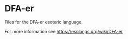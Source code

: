# DFA-er
Files for the DFA-er esoteric language.

For more information see https://esolangs.org/wiki/DFA-er
